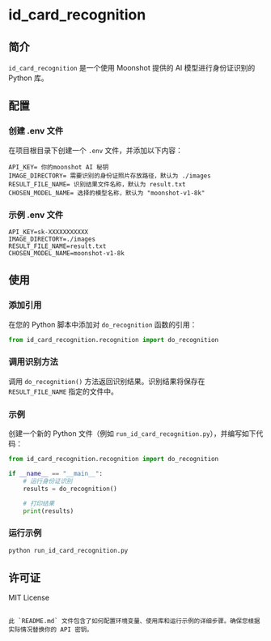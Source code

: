 # id_card_recognition

## 简介

`id_card_recognition` 是一个使用 Moonshot 提供的 AI 模型进行身份证识别的 Python 库。

## 配置

### 创建 .env 文件

在项目根目录下创建一个 `.env` 文件，并添加以下内容：

```env
API_KEY= 你的moonshot AI 秘钥
IMAGE_DIRECTORY= 需要识别的身份证照片存放路径，默认为 ./images
RESULT_FILE_NAME= 识别结果文件名称，默认为 result.txt
CHOSEN_MODEL_NAME= 选择的模型名称，默认为 "moonshot-v1-8k"
```

### 示例 .env 文件

```env
API_KEY=sk-XXXXXXXXXXX
IMAGE_DIRECTORY=./images
RESULT_FILE_NAME=result.txt
CHOSEN_MODEL_NAME=moonshot-v1-8k
```

## 使用

### 添加引用

在您的 Python 脚本中添加对 `do_recognition` 函数的引用：

```python
from id_card_recognition.recognition import do_recognition
```

### 调用识别方法

调用 `do_recognition()` 方法返回识别结果。识别结果将保存在 `RESULT_FILE_NAME` 指定的文件中。

### 示例

创建一个新的 Python 文件（例如 `run_id_card_recognition.py`），并编写如下代码：

```python
from id_card_recognition.recognition import do_recognition

if __name__ == "__main__":
    # 运行身份证识别
    results = do_recognition()

    # 打印结果
    print(results)
```

### 运行示例

```bash
python run_id_card_recognition.py
```

## 许可证

MIT License
```

此 `README.md` 文件包含了如何配置环境变量、使用库和运行示例的详细步骤。确保您根据实际情况替换你的 API 密钥。
